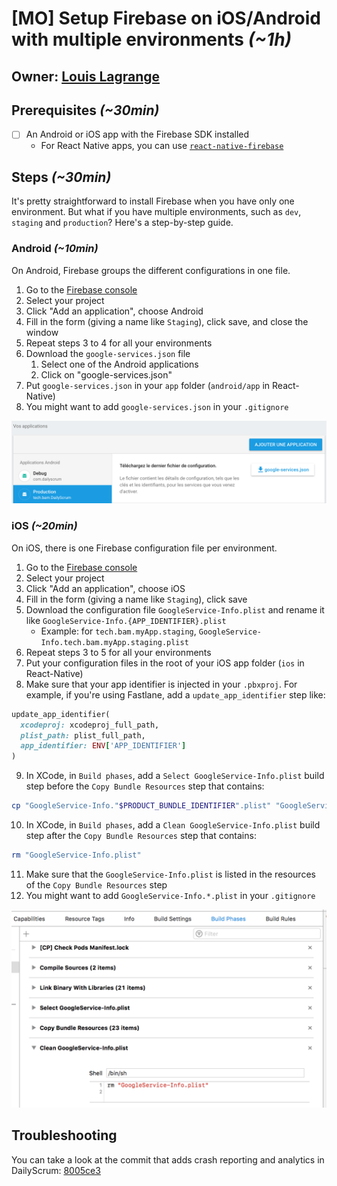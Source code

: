 # [MO] Setup Firebase on iOS/Android with multiple environments *(~1h)*

## Owner: [Louis Lagrange](https://github.com/Minishlink)

## Prerequisites *(~30min)*

- [ ] An Android or iOS app with the Firebase SDK installed
   - For React Native apps, you can use [`react-native-firebase`](https://github.com/invertase/react-native-firebase)

## Steps *(~30min)*

It's pretty straightforward to install Firebase when you have only one environment.
But what if you have multiple environments, such as `dev`, `staging` and `production`?
Here's a step-by-step guide.

### Android *(~10min)*
On Android, Firebase groups the different configurations in one file.

1. Go to the [Firebase console](https://console.firebase.google.com/)
2. Select your project
3. Click "Add an application", choose Android
4. Fill in the form (giving a name like `Staging`), click save, and close the window
5. Repeat steps 3 to 4 for all your environments
5. Download the `google-services.json` file
   1. Select one of the Android applications
   2. Click on "google-services.json"
6. Put `google-services.json` in your `app` folder (`android/app` in React-Native)
7. You might want to add `google-services.json` in your `.gitignore`

![steps](assets/firebase_android.png)

### iOS *(~20min)*
On iOS, there is one Firebase configuration file per environment.

1. Go to the [Firebase console](https://console.firebase.google.com/)
2. Select your project
3. Click "Add an application", choose iOS
4. Fill in the form (giving a name like `Staging`), click save
5. Download the configuration file `GoogleService-Info.plist` and rename it like `GoogleService-Info.{APP_IDENTIFIER}.plist`
   * Example: for `tech.bam.myApp.staging`, `GoogleService-Info.tech.bam.myApp.staging.plist`
6. Repeat steps 3 to 5 for all your environments
7. Put your configuration files in the root of your iOS app folder (`ios` in React-Native)
8. Make sure that your app identifier is injected in your `.pbxproj`. For example, if you're using Fastlane, add a `update_app_identifier` step like:
```ruby
update_app_identifier(
  xcodeproj: xcodeproj_full_path,
  plist_path: plist_full_path,
  app_identifier: ENV['APP_IDENTIFIER']
)
```
9. In XCode, in `Build phases`, add a `Select GoogleService-Info.plist` build step before the `Copy Bundle Resources` step that contains:
```bash
cp "GoogleService-Info."$PRODUCT_BUNDLE_IDENTIFIER".plist" "GoogleService-Info.plist"
```
10. In XCode, in `Build phases`, add a `Clean GoogleService-Info.plist` build step after the `Copy Bundle Resources` step that contains:
```bash
rm "GoogleService-Info.plist"
```
11. Make sure that the `GoogleService-Info.plist` is listed in the resources of the `Copy Bundle Resources` step
12. You might want to add `GoogleService-Info.*.plist` in your `.gitignore`

![steps](assets/ios_steps.png)

## Troubleshooting

You can take a look at the commit that adds crash reporting and analytics in DailyScrum: [8005ce3](https://github.com/Minishlink/DailyScrum/commit/8005ce348cc61e9ad4550392fc08ae8a1bad8033)
